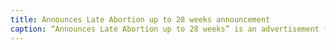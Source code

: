 ```yaml
---
title: Announces Late Abortion up to 28 weeks announcement
caption: “Announces Late Abortion up to 28 weeks” is an advertisement for the services of the Abortion Rights Movement (ARM), a branch of the Women’s Liberation organization. These include aiding women who are seeking abortions, especially late term and third trimester abortions “when continued pregnancy is likely to result in death or impair a woman’s mental of physical heath…” Services offered included setting up appointments, accompanying the patient to appointments, driving the patient to housing, etc. Courtesy of the University of Connecticut digital archives.
---
```

